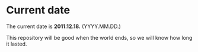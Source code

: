 # Current date

The current date is **2011.12.18.** (YYYY.MM.DD.)

This repository will be good when the world ends, so we will know how long it lasted.